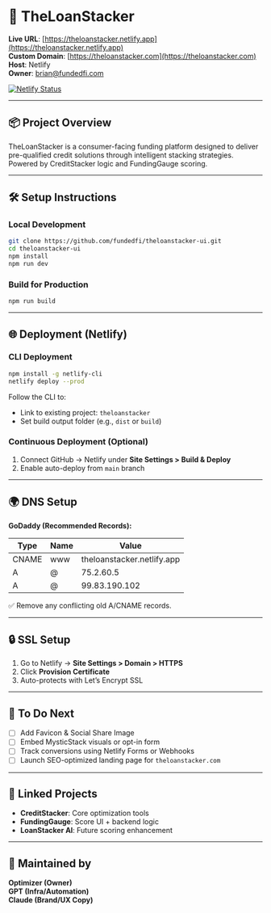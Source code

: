 # 🚀 TheLoanStacker

**Live URL**: [https://theloanstacker.netlify.app](https://theloanstacker.netlify.app)  
**Custom Domain**: [https://theloanstacker.com](https://theloanstacker.com)  
**Host**: Netlify  
**Owner**: brian@fundedfi.com

[![Netlify Status](https://api.netlify.com/api/v1/badges/35160756-4dc8-42d1-a425-696e1342965b/deploy-status)](https://app.netlify.com/sites/theloanstacker/deploys)

---

## 📦 Project Overview

TheLoanStacker is a consumer-facing funding platform designed to deliver pre-qualified credit solutions through intelligent stacking strategies. Powered by CreditStacker logic and FundingGauge scoring.

---

## 🛠 Setup Instructions

### Local Development

```bash
git clone https://github.com/fundedfi/theloanstacker-ui.git
cd theloanstacker-ui
npm install
npm run dev
```

### Build for Production

```bash
npm run build
```

---

## 🌐 Deployment (Netlify)

### CLI Deployment

```bash
npm install -g netlify-cli
netlify deploy --prod
```

Follow the CLI to:
- Link to existing project: `theloanstacker`
- Set build output folder (e.g., `dist` or `build`)

### Continuous Deployment (Optional)
1. Connect GitHub → Netlify under **Site Settings > Build & Deploy**
2. Enable auto-deploy from `main` branch

---

## 🌍 DNS Setup

**GoDaddy (Recommended Records):**

| Type | Name | Value |
|------|------|-------|
| CNAME | www | theloanstacker.netlify.app |
| A     | @   | 75.2.60.5 |
| A     | @   | 99.83.190.102 |

✅ Remove any conflicting old A/CNAME records.

---

## 🔒 SSL Setup

1. Go to Netlify → **Site Settings > Domain > HTTPS**
2. Click **Provision Certificate**
3. Auto-protects with Let’s Encrypt SSL

---

## 📌 To Do Next

- [ ] Add Favicon & Social Share Image
- [ ] Embed MysticStack visuals or opt-in form
- [ ] Track conversions using Netlify Forms or Webhooks
- [ ] Launch SEO-optimized landing page for `theloanstacker.com`

---

## 📎 Linked Projects

- **CreditStacker**: Core optimization tools
- **FundingGauge**: Score UI + backend logic
- **LoanStacker AI**: Future scoring enhancement

---

## 🧠 Maintained by

**Optimizer (Owner)**  
**GPT (Infra/Automation)**  
**Claude (Brand/UX Copy)**
